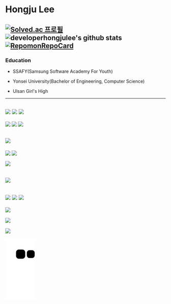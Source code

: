 # Hongju Lee

[![Solved.ac 프로필](http://mazassumnida.wtf/api/generate_badge?boj=wx776654)](https://solved.ac/wx776654)
![developerhongjulee's github stats](https://github-readme-stats.vercel.app/api?username=developerhongjulee&show_icons=true&theme=tokyonight)
[![RepomonRepoCard](https://repomon.kr/card/repo?repoId=314)](https://repomon.kr/repo/314)
---
### Education

* SSAFY(Samsung Software Academy For Youth)

* Yonsei University(Bachelor of Engineering, Computer Science)

* Ulsan Girl's High
---
![](https://img.shields.io/badge/JAVA-007396?style=for-the-badge&logo=java&logoColor=white)
![](https://img.shields.io/badge/Python-3776AB?style=for-the-badge&logo=Python&logoColor=white)
![](https://img.shields.io/badge/C++-00599C?style=for-the-badge&logo=C++&logoColor=white)
---
![](https://img.shields.io/badge/Spring-6DB33F?style=for-the-badge&logo=Spring&logoColor=white)
![](https://img.shields.io/badge/SpringBoot-6DB33F?style=for-the-badge&logo=SpringBoot&logoColor=white)
![](https://img.shields.io/badge/SpringSecurity-6DB33F?style=for-the-badge&logo=SpringSecurity&logoColor=white)

![](https://img.shields.io/badge/FastAPI-009688?style=for-the-badge&logo=FastAPI&logoColor=white)
---
![](https://img.shields.io/badge/mysql-4479A1?style=for-the-badge&logo=mysql&logoColor=white)
![](https://img.shields.io/badge/mariaDB-003545?style=for-the-badge&logo=mariaDB&logoColor=white)

![](https://img.shields.io/badge/Redis-DC382D?style=for-the-badge&logo=Redis&logoColor=white)

![](https://img.shields.io/badge/MongoDB-47A248?style=for-the-badge&logo=MongoDB&logoColor=white)
---
![](https://img.shields.io/badge/AmazonAWS-232F3E?style=for-the-badge&logo=AwsLambda&logoColor=white)
![](https://img.shields.io/badge/AwsLambda-FF9900?style=for-the-badge&logo=AwsLambda&logoColor=white)
![](https://img.shields.io/badge/AmazonS3-569A31?style=for-the-badge&logo=AmazonS3&logoColor=white)
---
![](https://img.shields.io/badge/Docker-2496ED?style=for-the-badge&logo=Docker&logoColor=white)

![](https://img.shields.io/badge/NGINX-009639?style=for-the-badge&logo=NGINX&logoColor=white)

![](https://img.shields.io/badge/Jenkins-D24939?style=for-the-badge&logo=Jenkins&logoColor=white)

![snake gif](https://github.com/developerhongjulee/developerhongjulee/blob/output/github-contribution-grid-snake.svg)
